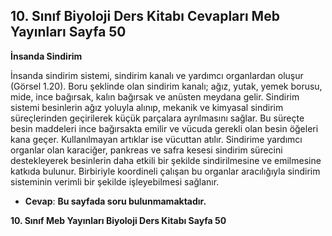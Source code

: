 ## 10. Sınıf Biyoloji Ders Kitabı Cevapları Meb Yayınları Sayfa 50

**İnsanda Sindirim**

İnsanda sindirim sistemi, sindirim kanalı ve yardımcı organlardan oluşur (Görsel 1.20). Boru şeklinde olan sindirim kanalı; ağız, yutak, yemek borusu, mide, ince bağırsak, kalın bağırsak ve anüsten meydana gelir. Sindirim sistemi besinlerin ağız yoluyla alınıp, mekanik ve kimyasal sindirim süreçlerinden geçirilerek küçük parçalara ayrılmasını sağlar. Bu süreçte besin maddeleri ince bağırsakta emilir ve vücuda gerekli olan besin öğeleri kana geçer. Kullanılmayan artıklar ise vücuttan atılır. Sindirime yardımcı organlar olan karaciğer, pankreas ve safra kesesi sindirim sürecini destekleyerek besinlerin daha etkili bir şekilde sindirilmesine ve emilmesine katkıda bulunur. Birbiriyle koordineli çalışan bu organlar aracılığıyla sindirim sisteminin verimli bir şekilde işleyebilmesi sağlanır.

* **Cevap**: **Bu sayfada soru bulunmamaktadır.**

**10. Sınıf Meb Yayınları Biyoloji Ders Kitabı Sayfa 50**